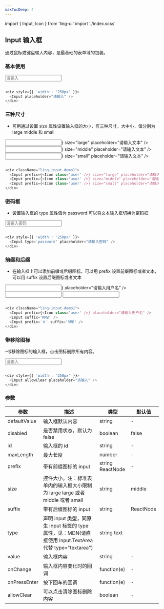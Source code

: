 ```yaml
---
maxTocDeep: 4
--- 
```


import { Input, Icon } from 'ling-ui'
import './index.scss'

## Input 输入框
通过鼠标或键盘输入内容，是最基础的表单域的包装。

### 基本使用

<div style={{ width: '250px' }}>
  <Input placeholder="请输入" />
</div>

```js

<div style={{ 'width': '250px' }}>
  <Input placeholder="请输入" />
</div>

````

### 三种尺寸

- 可用通过设置 size 属性设置输入框的大小，有三种尺寸，大中小，值分别为 large  middle 和 small

<div className="ling-input-demo1">
  <Input prefix={<Icon class='user' />} size="large" placeholder="请输入文本" />
  <Input prefix={<Icon class='user' />} size="middle" placeholder="请输入文本" />
  <Input prefix={<Icon class='user' />} size="small" placeholder="请输入文本" />
</div>

```js

<div className="ling-input-demo1">
  <Input prefix={<Icon class='user' />} size="large" placeholder="请输入文本" />
  <Input prefix={<Icon class='user' />} size="middle" placeholder="请输入文本" />
  <Input prefix={<Icon class='user' />} size="small" placeholder="请输入文本" />
</div>

```

### 密码框

- 设置输入框的 type 属性值为 password 可以将文本输入框切换为密码框

<div style={{ width: '250px' }}>
  <Input type='password' placeholder="请输入密码" />
</div>

```js

<div style={{ 'width': '250px' }}>
  <Input type='password' placeholder="请输入密码" />
</div>

```

### 前缀和后缀

- 在输入框上可以添加前缀或后缀图标，可以用 prefix 设置前缀图标或者文本，可以用 suffix 设置后缀图标或者文本

<div className="ling-input-demo1">
  <Input prefix={<Icon class='user' />} placeholder="请输入用户名" />
  <Input suffix='RMB' />
  <Input prefix='￥' suffix='RMB' />
</div>

```js

<div className="ling-input-demo1">
  <Input prefix={<Icon class='user' />} placeholder="请输入用户名" />
  <Input suffix='RMB' />
  <Input prefix='￥' suffix='RMB' />
</div>


```

### 带移除图标

-带移除图标的输入框，点击图标删除所有内容。

<div style={{ width: '250px' }}>
  <Input allowClear placeholder="请输入" />
</div>

```js

<div style={{ 'width': '250px' }}>
  <Input allowClear placeholder="请输入" />
</div>

```

### 参数

| 参数 | 描述 | 类型 | 默认值 | 
| - | - | - | - | 
|defaultValue |	输入框默认内容 | 	string |	-	|
|disabled |	是否禁用状态，默认为 false | 	boolean	| false	|
|id |	输入框的 id | 	string	|-	|
|maxLength |	最大长度 | 	number	|-	|
|prefix |	带有前缀图标的 input | 	string  ReactNode	|-	|
|size |	控件大小。注：标准表单内的输入框大小限制为 large	large 或者 middle 或者 small | string | middle	|
|suffix |	带有后缀图标的 input | 	string | ReactNode	|-	|
|type |	声明 input 类型，同原生 input 标签的 type 属性，见：MDN(请直接使用 Input.TextArea 代替 type="textarea") | 	string	text	|
|value |	输入框内容 | 	string	|-	|
|onChange |	输入框内容变化时的回调 | 	function(e)	|-	|
|onPressEnter |	按下回车的回调 | 	function(e)|	-	|
|allowClear |	可以点击清除图标删除内容 | 	boolean	|-	|